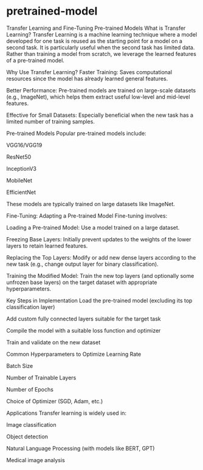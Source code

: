 # pretrained-model
 Transfer Learning and Fine-Tuning Pre-trained Models
What is Transfer Learning?
Transfer Learning is a machine learning technique where a model developed for one task is reused as the starting point for a model on a second task. It is particularly useful when the second task has limited data. Rather than training a model from scratch, we leverage the learned features of a pre-trained model.

Why Use Transfer Learning?
Faster Training: Saves computational resources since the model has already learned general features.

Better Performance: Pre-trained models are trained on large-scale datasets (e.g., ImageNet), which helps them extract useful low-level and mid-level features.

Effective for Small Datasets: Especially beneficial when the new task has a limited number of training samples.

Pre-trained Models
Popular pre-trained models include:

VGG16/VGG19

ResNet50

InceptionV3

MobileNet

EfficientNet

These models are typically trained on large datasets like ImageNet.

Fine-Tuning: Adapting a Pre-trained Model
Fine-tuning involves:

Loading a Pre-trained Model: Use a model trained on a large dataset.

Freezing Base Layers: Initially prevent updates to the weights of the lower layers to retain learned features.

Replacing the Top Layers: Modify or add new dense layers according to the new task (e.g., change output layer for binary classification).

Training the Modified Model: Train the new top layers (and optionally some unfrozen base layers) on the target dataset with appropriate hyperparameters.

Key Steps in Implementation
Load the pre-trained model (excluding its top classification layer)

Add custom fully connected layers suitable for the target task

Compile the model with a suitable loss function and optimizer

Train and validate on the new dataset

Common Hyperparameters to Optimize
Learning Rate

Batch Size

Number of Trainable Layers

Number of Epochs

Choice of Optimizer (SGD, Adam, etc.)

Applications
Transfer learning is widely used in:

Image classification

Object detection

Natural Language Processing (with models like BERT, GPT)

Medical image analysis
